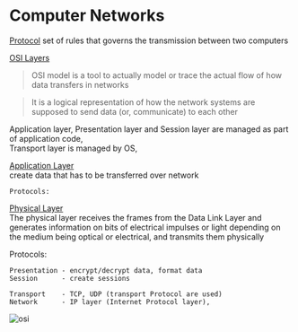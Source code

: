 # Computer Networks

<ins>Protocol</ins> set of rules that governs the transmission between two computers    

<ins>OSI Layers</ins> 
> OSI model is a tool to actually model or trace the actual flow of how data transfers in networks 

> It is a logical representation of how the network systems are supposed to send data (or, communicate) to each other  


Application layer, Presentation layer and Session layer are managed as part of application code,   
Transport layer is managed by OS, 

<ins>Application Layer</ins>    
create data that has to be transferred over network  
``` 
Protocols: 
```


<ins>Physical Layer</ins>     
The physical layer receives the frames from the Data Link Layer and 
generates information on bits of electrical impulses or light depending on the medium being optical or electrical, 
and transmits them physically 

Protocols: 

```
Presentation - encrypt/decrypt data, format data   
Session      - create sessions    

Transport    - TCP, UDP (transport Protocol are used)  
Network      - IP layer (Internet Protocol layer), 
```
![osi](https://user-images.githubusercontent.com/16437905/202200438-ea1c47e3-966c-44aa-b5a9-db82375b0dce.png)
